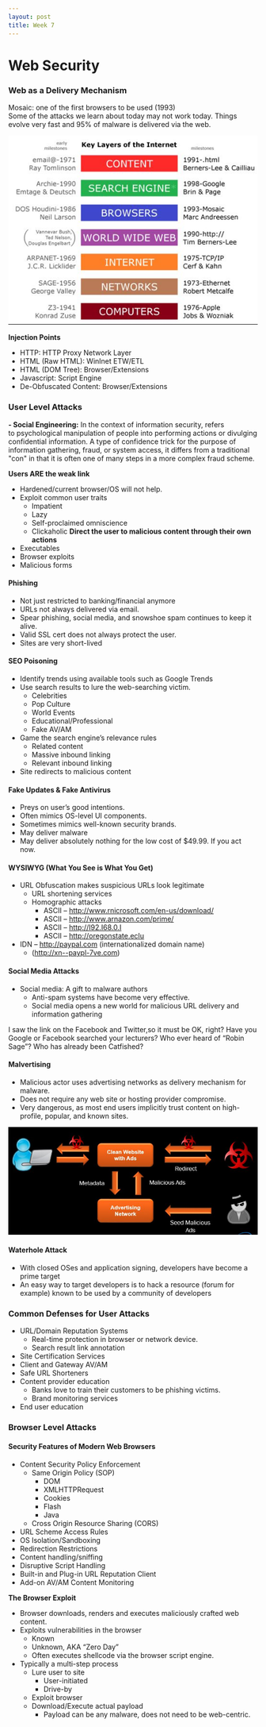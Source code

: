 ```yaml
---
layout: post
title: Week 7
---
```

# Web Security

### Web as a Delivery Mechanism

Mosaic: one of the first browsers to be used (1993)  
Some of the attacks we learn about today may not work today. Things evolve very fast and 95% of malware is delivered via the web.

<img src= "https://raw.githubusercontent.com/viscovin/viscovin.github.io/master/images/evolution.JPG">

**Injection Points**
- HTTP: HTTP Proxy Network Layer 
- HTML (Raw HTML): WinInet ETW/ETL
- HTML (DOM Tree): Browser/Extensions
- Javascript: Script Engine
- De-Obfuscated Content: Browser/Extensions

### User Level Attacks
**- Social Engineering:** In the context of information security, refers to psychological manipulation of people into performing actions or divulging confidential information. A type of confidence trick for the purpose of information gathering, fraud, or system access, it differs from a traditional "con" in that it is often one of many steps in a more complex fraud scheme.

**Users ARE the weak link**
- Hardened/current browser/OS will not help.
- Exploit common user traits
    - Impatient
    - Lazy
    - Self-proclaimed omniscience
    - Clickaholic
**Direct the user to malicious content through their own actions**
- Executables
- Browser exploits
- Malicious forms

#### Phishing
- Not just restricted to banking/financial anymore
- URLs not always delivered via email.
- Spear phishing, social media, and snowshoe spam continues to keep it alive.
- Valid SSL cert does not always protect the user.
- Sites are very short-lived

#### SEO Poisoning
- Identify trends using available tools such as Google Trends
- Use search results to lure the web-searching victim.
    - Celebrities
    - Pop Culture
    - World Events
    - Educational/Professional
    - Fake AV/AM
- Game the search engine’s relevance rules
    - Related content
    - Massive inbound linking
    - Relevant inbound linking
- Site redirects to malicious content

#### Fake Updates & Fake Antivirus
- Preys on user’s good intentions.
- Often mimics OS-level UI components.
- Sometimes mimics well-known security brands.
- May deliver malware
- May deliver absolutely nothing for the low cost of $49.99. If you act now.

#### WYSIWYG (What You See is What You Get)
- URL Obfuscation makes suspicious URLs look legitimate
    - URL shortening services
    - Homographic attacks
        - ASCII – http://www.rnicrosoft.com/en-us/download/
        - ASCII – http://www.arnazon.com/prime/
        - ASCII – http://I92.I68.0.I
        - ASCII – http://oregonstate.ecIu
- IDN – http://paypаl.com (internationalized domain name)
    - (http://xn--paypl-7ve.com)

#### Social Media Attacks
- Social media: A gift to malware authors
    - Anti-spam systems have become very effective.
    - Social media opens a new world for malicious URL delivery and information gathering

I saw the link on the Facebook and Twitter,so it must be OK, right?
Have you Google or Facebook searched your lecturers?
Who ever heard of “Robin Sage”?
Who has already been Catfished?

#### Malvertising
- Malicious actor uses advertising networks as delivery mechanism for malware.
- Does not require any web site or hosting provider compromise.
- Very dangerous, as most end users implicitly trust content on high-profile, popular, and known sites.

<img src= "https://raw.githubusercontent.com/viscovin/viscovin.github.io/master/images/malvertising.JPG">

#### Waterhole Attack
- With closed OSes and application signing, developers have become a prime target
- An easy way to target developers is to hack a resource (forum for example) known to be used by a community of developers

### Common Defenses for User Attacks
- URL/Domain Reputation Systems
    - Real-time protection in browser or network device.
    - Search result link annotation
- Site Certification Services
- Client and Gateway AV/AM
- Safe URL Shorteners
- Content provider education
    - Banks love to train their customers to be phishing victims.
    - Brand monitoring services
- End user education

### Browser Level Attacks
#### Security Features of Modern Web Browsers
- Content Security Policy Enforcement
    - Same Origin Policy (SOP)
        - DOM
        - XMLHTTPRequest
        - Cookies
        - Flash
        - Java
    - Cross Origin Resource Sharing (CORS)
- URL Scheme Access Rules
- OS Isolation/Sandboxing
- Redirection Restrictions
- Content handling/sniffing
- Disruptive Script Handling
- Built-in and Plug-in URL Reputation Client
- Add-on AV/AM Content Monitoring

**The Browser Exploit**
- Browser downloads, renders and executes maliciously crafted web content.
- Exploits vulnerabilities in the browser
    - Known
    - Unknown, AKA “Zero Day”
    - Often executes shellcode via the browser script engine.
- Typically a multi-step process
    - Lure user to site
        - User-initiated
        - Drive-by
    - Exploit browser
    - Download/Execute actual payload
        - Payload can be any malware, does not need to be web-centric.


